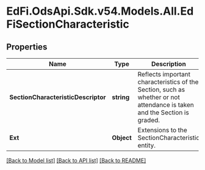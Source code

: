 # EdFi.OdsApi.Sdk.v54.Models.All.EdFiSectionCharacteristic

## Properties

Name | Type | Description | Notes
------------ | ------------- | ------------- | -------------
**SectionCharacteristicDescriptor** | **string** | Reflects important characteristics of the Section, such as whether or not attendance is taken and the Section is graded. | 
**Ext** | **Object** | Extensions to the SectionCharacteristic entity. | [optional] 

[[Back to Model list]](../../README.md#documentation-for-models) [[Back to API list]](../../README.md#documentation-for-api-endpoints) [[Back to README]](../../README.md)

